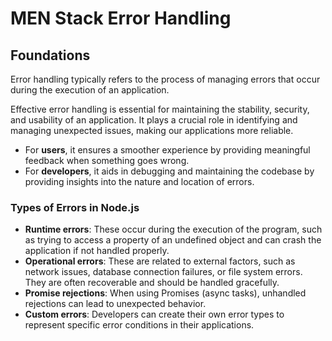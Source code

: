 # MEN Stack Error Handling

## Foundations

Error handling typically refers to the process of managing errors that occur during the execution of an application.

Effective error handling is essential for maintaining the stability, security, and usability of an application. It plays a crucial role in identifying and managing unexpected issues, making our applications more reliable.

- For **users**, it ensures a smoother experience by providing meaningful feedback when something goes wrong.
- For **developers**, it aids in debugging and maintaining the codebase by providing insights into the nature and location of errors.

### Types of Errors in Node.js

- **Runtime errors**: These occur during the execution of the program, such as trying to access a property of an undefined object and can crash the application if not handled properly.
- **Operational errors**: These are related to external factors, such as network issues, database connection failures, or file system errors. They are often recoverable and should be handled gracefully.
- **Promise rejections**: When using Promises (async tasks), unhandled rejections can lead to unexpected behavior.
- **Custom errors**: Developers can create their own error types to represent specific error conditions in their applications.
